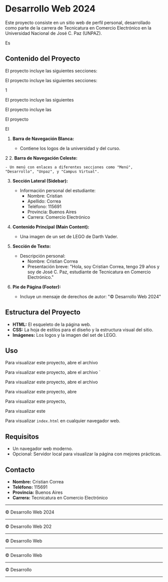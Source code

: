 # Desarrollo Web 2024

Este proyecto consiste en un sitio web de perfil personal, desarrollado como parte de la carrera de Tecnicatura en Comercio Electrónico en la Universidad Nacional de José C. Paz (UNPAZ).




Es
## Contenido del Proyecto

El proyecto incluye las siguientes secciones:



El proyecto incluye las siguientes secciones:

1


El proyecto incluye las siguientes


El proyecto incluye las


El proyecto


El
1. **Barra de Navegación Blanca:**

   
    - Contiene los logos de la universidad y del curso.
  

  
2
2. **Barra de Navegación Celeste:**

   
    - Un menú con enlaces a diferentes secciones como "Menú", "Desarrollo", "Unpaz", y "Campus Virtual".

3. **Sección Lateral (Sidebar):**

   
    - Información personal del estudiante:
      - Nombre: Cristian
      - Apellido: Correa
      - Teléfono: 115691
      - Provincia: Buenos Aires
      - Carrera: Comercio Electrónico

4. **Contenido Principal (Main Content):**
    - Una imagen de un set de LEGO de Darth Vader.

5. **Sección de Texto:**
    - Descripción personal:
      - Nombre: Cristian Correa
      - Presentación breve: "Hola, soy Cristian Correa, tengo 29 años y soy de José C. Paz, estudiante de Tecnicatura en Comercio Electrónico."

6. **Pie de Página (Footer):**
    - Incluye un mensaje de derechos de autor: "© Desarrollo Web 2024"

## Estructura del Proyecto

- **HTML:** El esqueleto de la página web.
- **CSS:** La hoja de estilos para el diseño y la estructura visual del sitio.
- **Imágenes:** Los logos y la imagen del set de LEGO.

## Uso

Para visualizar este proyecto, abre el archivo 

Para visualizar este proyecto, abre el archivo `


Para visualizar este proyecto, abre el archivo


Para visualizar este proyecto, abre


Para visualizar este proyecto,


Para visualizar este


Para visualizar
`index.html` en cualquier navegador web.

## Requisitos

- Un navegador web moderno.
- Opcional: Servidor local para visualizar la página con mejores prácticas.

## Contacto

- **Nombre:** Cristian Correa
- **Teléfono:** 115691
- **Provincia:** Buenos Aires
- **Carrera:** Tecnicatura en Comercio Electrónico

---

© Desarrollo Web 2024


---

© Desarrollo Web 202


---

© Desarrollo Web 


---

© Desarrollo Web


---

© Desarrollo


---


